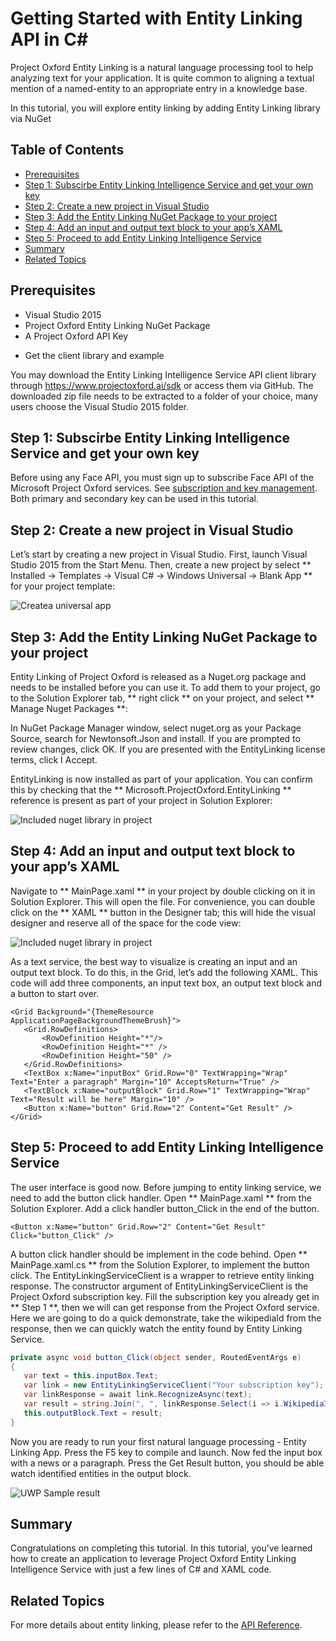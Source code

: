 <!--
NavPath: EntityLinking API
LinkLabel: Getting Started with EntityLinking API in C#
Url: entitylinking-api/documentation/GettingStarted
Weight: 1
-->

# Getting Started with Entity Linking API in C# #

Project Oxford Entity Linking is a natural language processing tool to help analyzing text for your application. It is quite common to aligning a textual mention of a named-entity to an appropriate entry in a knowledge base. 

In this tutorial, you will explore entity linking by adding Entity Linking library via NuGet 

## Table of Contents

- [Prerequisites](#prerequisites)
- [Step 1: Subscirbe Entity Linking Intelligence Service and get your own key](#step1)
- [Step 2: Create a new project in Visual Studio](#step2)
- [Step 3: Add the Entity Linking NuGet Package to your project](#step3)
- [Step 4: Add an input and output text block to your app’s XAML](#step4)
- [Step 5: Proceed to add Entity Linking Intelligence Service](#step5)
- [Summary](#summary)
- [Related Topics](#related)

## <a name="prerequisites"></a> Prerequisites

- Visual Studio 2015
- Project Oxford Entity Linking NuGet Package
- A Project Oxford API Key

* Get the client library and example

You may download the Entity Linking Intelligence Service API client library through https://www.projectoxford.ai/sdk or access them via GitHub. The downloaded zip file needs to be extracted to a folder of your choice, many users choose the Visual Studio 2015 folder.


## <a name="step1"></a> Step 1: Subscirbe Entity Linking Intelligence Service and get your own key
Before using any Face API, you must sign up to subscribe Face API of the Microsoft Project Oxford services. See [subscription and key management](https://www.projectoxford.ai/Subscription). Both primary and secondary key can be used in this tutorial.

## <a name="step2"></a> Step 2: Create a new project in Visual Studio

Let’s start by creating a new project in Visual Studio.
First, launch Visual Studio 2015 from the Start Menu. Then, create a new project by select ** Installed → Templates → Visual C# → Windows Universal → Blank App ** for your project template:

 ![Createa universal app](./Images/CreateUWP.png)

## <a name="step3"></a> Step 3: Add the Entity Linking NuGet Package to your project

Entity Linking of Project Oxford is released as a Nuget.org package and needs to be installed before you can use it.
To add them to your project, go to the Solution Explorer tab, ** right click ** on your project, and select ** Manage Nuget Packages **:

In NuGet Package Manager window, select nuget.org as your Package Source, search for Newtonsoft.Json and install. If you are prompted to review changes, click OK. If you are presented with the EntityLinking license terms, click I Accept.

EntityLinking is now installed as part of your application. You can confirm this by checking that the ** Microsoft.ProjectOxford.EntityLinking ** reference is present as part of your project in Solution Explorer:

 ![Included nuget library in project](./Images/NugetLibraryInProject.png)
 
## <a name="step4"></a> Step 4: Add an input and output text block to your app’s XAML
Navigate to ** MainPage.xaml ** in your project by double clicking on it in Solution Explorer. This will open the file. For convenience, you can double click on the ** XAML ** button in the Designer tab; this will hide the visual designer and reserve all of the space for the code view:

 ![Included nuget library in project](./Images/UWPMainPage.png)
 
 As a text service, the best way to visualize is creating an input and an output text block. To do this, in the Grid, let’s add the following XAML. This code will add three components, an input text box, an output text block and a button to start over.
 
 ```XAML
 <Grid Background="{ThemeResource ApplicationPageBackgroundThemeBrush}">
    <Grid.RowDefinitions>
        <RowDefinition Height="*"/>
        <RowDefinition Height="*" />
        <RowDefinition Height="50" />
    </Grid.RowDefinitions>
    <TextBox x:Name="inputBox" Grid.Row="0" TextWrapping="Wrap" Text="Enter a paragraph" Margin="10" AcceptsReturn="True" />
    <TextBlock x:Name="outputBlock" Grid.Row="1" TextWrapping="Wrap" Text="Result will be here" Margin="10" />
    <Button x:Name="button" Grid.Row="2" Content="Get Result" />
</Grid>
 ```
 
## <a name="step5"></a> Step 5: Proceed to add Entity Linking Intelligence Service
 
 The user interface is good now. Before jumping to entity linking service, we need to add the button click handler. Open ** MainPage.xaml ** from the Solution Explorer. Add a click handler button_Click in the end of the button.
 
 ```XAML
 <Button x:Name="button" Grid.Row="2" Content="Get Result" Click="button_Click" />
 ```
 
 A button click handler should be implement in the code behind. Open ** MainPage.xaml.cs ** from the Solution Explorer, to implement the button click. The EntityLinkingServiceClient is a wrapper to retrieve entity linking response. The constructor argument of EntityLinkingServiceClient is the Project Oxford subscription key. Fill the subscription key you already get in ** Step 1 **, then we will can get response from the Project Oxford service. Here we are going to do a quick demonstrate, take the wikipediaId from the response, then we can quickly watch the entity found by Entity Linking Service. 
 
 ```csharp
 private async void button_Click(object sender, RoutedEventArgs e)
{
    var text = this.inputBox.Text;
    var link = new EntityLinkingServiceClient("Your subscription key");
    var linkResponse = await link.RecognizeAsync(text);
    var result = string.Join(", ", linkResponse.Select(i => i.WikipediaId).ToList());
    this.outputBlock.Text = result;
}
 ```
 
 Now you are ready to run your first natural language processing - Entity Linking App. Press the F5 key to compile and launch. Now fed the input box with a news or a paragraph. Press the Get Result button, you should be able watch identified entities in the output block.
 
 
 ![UWP Sample result](./Images/DemoCodeResult.png)
 
## <a name="summary"></a> Summary
 
Congratulations on completing this tutorial. In this tutorial, you’ve learned how to create an application to leverage Project Oxford Entity Linking Intelligence Service with just a few lines of C# and XAML code. 

## <a name="related"></a> Related Topics

 For more details about entity linking, please refer to the [API Reference](https://dev.projectoxford.ai/docs/services/5639d931ca73072154c1ce89).

